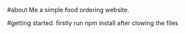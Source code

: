 #about Me
a simple food ordering website.

#getting started.
firstly run npm install after clowing the files
